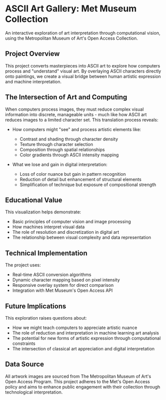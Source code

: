 # ASCII Art Gallery: Met Museum Collection

An interactive exploration of art interpretation through computational vision, using the Metropolitan Museum of Art's Open Access Collection.

## Project Overview
This project converts masterpieces into ASCII art to explore how computers process and "understand" visual art. By overlaying ASCII characters directly onto paintings, we create a visual bridge between human artistic expression and machine interpretation.

## The Intersection of Art and Computing
When computers process images, they must reduce complex visual information into discrete, manageable units - much like how ASCII art reduces images to a limited character set. This translation process reveals:

- How computers might "see" and process artistic elements like:
  - Contrast and shading through character density
  - Texture through character selection
  - Composition through spatial relationships
  - Color gradients through ASCII intensity mapping

- What we lose and gain in digital interpretation:
  - Loss of color nuance but gain in pattern recognition
  - Reduction of detail but enhancement of structural elements
  - Simplification of technique but exposure of compositional strength

## Educational Value
This visualization helps demonstrate:
- Basic principles of computer vision and image processing
- How machines interpret visual data
- The role of resolution and discretization in digital art
- The relationship between visual complexity and data representation

## Technical Implementation
The project uses:
- Real-time ASCII conversion algorithms
- Dynamic character mapping based on pixel intensity
- Responsive overlay system for direct comparison
- Integration with Met Museum's Open Access API

## Future Implications
This exploration raises questions about:
- How we might teach computers to appreciate artistic nuance
- The role of reduction and interpretation in machine learning art analysis
- The potential for new forms of artistic expression through computational constraints
- The intersection of classical art appreciation and digital interpretation

## Data Source
All artwork images are sourced from The Metropolitan Museum of Art's Open Access Program. This project adheres to the Met's Open Access policy and aims to enhance public engagement with their collection through technological interpretation.
